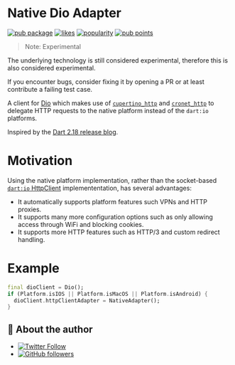 # Native Dio Adapter

[![pub package](https://img.shields.io/pub/v/native_dio_adapter.svg)](https://pub.dev/packages/native_dio_adapter)
[![likes](https://img.shields.io/pub/likes/native_dio_adapter)](https://pub.dev/packages/native_dio_adapter/score)
[![popularity](https://img.shields.io/pub/popularity/native_dio_adapter)](https://pub.dev/packages/native_dio_adapter/score)
[![pub points](https://img.shields.io/pub/points/native_dio_adapter)](https://pub.dev/packages/native_dio_adapter/score)

> Note: Experimental

The underlying technology is still considered experimental, therefore this
is also considered experimental.

If you encounter bugs, consider fixing it by opening a PR or at least contribute a failing test case.

A client for [Dio](https://pub.dev/packages/dio) which makes use of
[`cupertino_http`](https://pub.dev/packages/cupertino_http) and
[`cronet_http`](https://pub.dev/packages/cronet_http)
to delegate HTTP requests to the native platform instead of the `dart:io` platforms.

Inspired by the [Dart 2.18 release blog](https://medium.com/dartlang/dart-2-18-f4b3101f146c).

# Motivation

Using the native platform implementation, rather than the socket-based [`dart:io` HttpClient](https://api.dart.dev/stable/dart-io/HttpClient-class.html) implemententation, has several advantages:

- It automatically supports platform features such VPNs and HTTP proxies.
- It supports many more configuration options such as only allowing access through WiFi and blocking cookies.
- It supports more HTTP features such as HTTP/3 and custom redirect handling.

# Example

```dart
final dioClient = Dio();
if (Platform.isIOS || Platform.isMacOS || Platform.isAndroid) {
  dioClient.httpClientAdapter = NativeAdapter();
}
```

## 📣 About the author

- [![Twitter Follow](https://img.shields.io/twitter/follow/ue_man?style=social)](https://twitter.com/ue_man)
- [![GitHub followers](https://img.shields.io/github/followers/ueman?style=social)](https://github.com/ueman)
